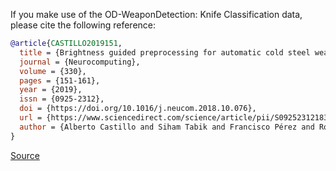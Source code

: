 If you make use of the OD-WeaponDetection: Knife Classification data, please cite the following reference:

``` bibtex
@article{CASTILLO2019151,
  title = {Brightness guided preprocessing for automatic cold steel weapon detection in surveillance videos with deep learning},
  journal = {Neurocomputing},
  volume = {330},
  pages = {151-161},
  year = {2019},
  issn = {0925-2312},
  doi = {https://doi.org/10.1016/j.neucom.2018.10.076},
  url = {https://www.sciencedirect.com/science/article/pii/S0925231218313365},
  author = {Alberto Castillo and Siham Tabik and Francisco Pérez and Roberto Olmos and Francisco Herrera},
}
```

[Source](https://www.sciencedirect.com/science/article/abs/pii/S0925231218313365)